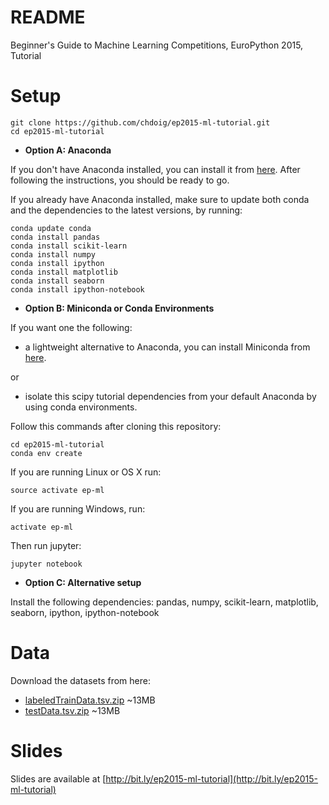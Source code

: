 # README
Beginner's Guide to Machine Learning Competitions, EuroPython 2015, Tutorial

# Setup

```
git clone https://github.com/chdoig/ep2015-ml-tutorial.git
cd ep2015-ml-tutorial
```

- **Option A: Anaconda**

If you don't have Anaconda installed, you can install it from [here](https://store.continuum.io/cshop/anaconda/).
After following the instructions, you should be ready to go. 

If you already have Anaconda installed, make sure to update both conda and the dependencies 
to the latest versions, by running:

```
conda update conda
conda install pandas
conda install scikit-learn
conda install numpy
conda install ipython
conda install matplotlib
conda install seaborn
conda install ipython-notebook
```

- **Option B: Miniconda or Conda Environments**

If you want one the following:

- a lightweight alternative to Anaconda, you can install Miniconda from 
[here](http://conda.pydata.org/miniconda.html). 

or 
- isolate this scipy tutorial dependencies from your default Anaconda by using conda environments.

Follow this commands after cloning this repository:

```
cd ep2015-ml-tutorial
conda env create
```

If you are running Linux or OS X run:

```
source activate ep-ml
```

If you are running Windows, run:

```
activate ep-ml
```

Then run jupyter:

```
jupyter notebook
```

- **Option C: Alternative setup**

Install the following dependencies: pandas, numpy, scikit-learn, matplotlib, seaborn, ipython, ipython-notebook

# Data

Download the datasets from here:

- [labeledTrainData.tsv.zip](https://s3-eu-west-1.amazonaws.com/europython-tutorial/labeledTrainData.tsv.zip) ~13MB
- [testData.tsv.zip](https://s3-eu-west-1.amazonaws.com/europython-tutorial/testData.tsv.zip) ~13MB

# Slides

Slides are available at [http://bit.ly/ep2015-ml-tutorial](http://bit.ly/ep2015-ml-tutorial)
